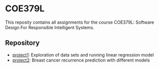 # COE379L
This reposity contains all assignments for the course COE379L: Software Design For Responsible Intelligent Systems.

## Repository
- [project1](https://github.com/pranjaladhi/coe-379l/tree/main/project1): Exploration of data sets and running linear regression model
- [project2](https://github.com/pranjaladhi/coe-379l/tree/main/project2): Breast cancer recurrence prediction with different models